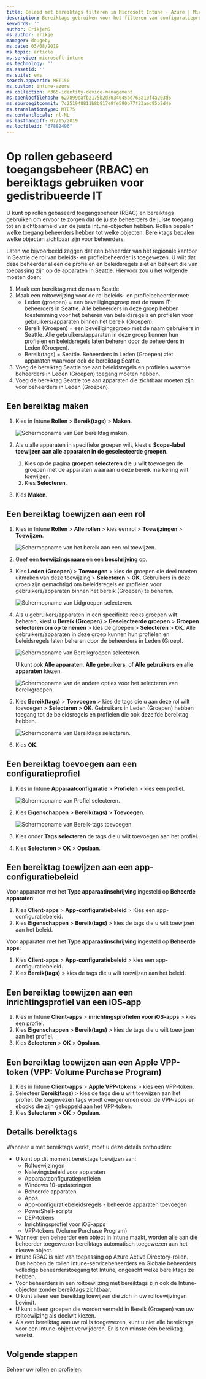 ```yaml
---
title: Beleid met bereiktags filteren in Microsoft Intune - Azure | Microsoft Docs
description: Bereiktags gebruiken voor het filteren van configuratieprofielen op specifieke rollen.
keywords: ''
author: ErikjeMS
ms.author: erikje
manager: dougeby
ms.date: 03/08/2019
ms.topic: article
ms.service: microsoft-intune
ms.technology: ''
ms.assetid: ''
ms.suite: ems
search.appverid: MET150
ms.custom: intune-azure
ms.collection: M365-identity-device-management
ms.openlocfilehash: 627899eafb2175b2d3034045bd765a10f4a203d6
ms.sourcegitcommit: 7c251948811b8b817e9fe590b77f23aed95b2d4e
ms.translationtype: MTE75
ms.contentlocale: nl-NL
ms.lasthandoff: 07/15/2019
ms.locfileid: "67882496"
---
```

# <a name="use-role-based-access-control-rbac-and-scope-tags-for-distributed-it"></a>Op rollen gebaseerd toegangsbeheer (RBAC) en bereiktags gebruiken voor gedistribueerde IT

U kunt op rollen gebaseerd toegangsbeheer (RBAC) en bereiktags gebruiken om ervoor te zorgen dat de juiste beheerders de juiste toegang tot en zichtbaarheid van de juiste Intune-objecten hebben. Rollen bepalen welke toegang beheerders hebben tot welke objecten. Bereiktags bepalen welke objecten zichtbaar zijn voor beheerders.

Laten we bijvoorbeeld zeggen dat een beheerder van het regionale kantoor in Seattle de rol van beleids- en profielbeheerder is toegewezen. U wilt dat deze beheerder alleen de profielen en beleidsregels ziet en beheert die van toepassing zijn op de apparaten in Seattle. Hiervoor zou u het volgende moeten doen:

1. Maak een bereiktag met de naam Seattle.
2. Maak een roltoewijzing voor de rol beleids- en profielbeheerder met: 
    - Leden (groepen) = een beveiligingsgroep met de naam IT-beheerders in Seattle. Alle beheerders in deze groep hebben toestemming voor het beheren van beleidsregels en profielen voor gebruikers/apparaten binnen het bereik (Groepen).
    - Bereik (Groepen) = een beveiligingsgroep met de naam gebruikers in Seattle. Alle gebruikers/apparaten in deze groep kunnen hun profielen en beleidsregels laten beheren door de beheerders in Leden (Groepen). 
    - Bereik(tags) = Seattle. Beheerders in Leden (Groepen) ziet apparaten waarvoor ook de bereiktag Seattle.
3. Voeg de bereiktag Seattle toe aan beleidsregels en profielen waartoe beheerders in Leden (Groepen) toegang moeten hebben.
4. Voeg de bereiktag Seattle toe aan apparaten die zichtbaar moeten zijn voor beheerders in Leden (Groepen). 


## <a name="to-create-a-scope-tag"></a>Een bereiktag maken

1. Kies in Intune **Rollen** > **Bereik(tags)**  > **Maken**.

    ![Schermopname van Een bereiktag maken.](./media/scope-tags/create-scope-tag.png)

3. Als u alle apparaten in specifieke groepen wilt, kiest u **Scope-label toewijzen aan alle apparaten in de geselecteerde groepen**.
    1. Kies op de pagina **groepen selecteren** die u wilt toevoegen de groepen met de apparaten waaraan u deze bereik markering wilt toewijzen.
    2. Kies **Selecteren**.
4. Kies **Maken**.

## <a name="to-assign-a-scope-tag-to-a-role"></a>Een bereiktag toewijzen aan een rol

1. Kies in Intune **Rollen** > **Alle rollen** > kies een rol > **Toewijzingen** > **Toewijzen**.

    ![Schermopname van het bereik aan een rol toewijzen.](./media/scope-tags/assign-scope-to-role.png)

2. Geef een **toewijzingsnaam** en een **beschrijving** op.
3. Kies **Leden (Groepen)**  > **Toevoegen** > kies de groepen die deel moeten uitmaken van deze toewijzing > **Selecteren** > **OK**. Gebruikers in deze groep zijn gemachtigd om beleidsregels en profielen voor gebruikers/apparaten binnen het bereik (Groepen) te beheren.

    ![Schermopname van Lidgroepen selecteren.](./media/scope-tags/select-member-groups.png)

4. Als u gebruikers/apparaten in een specifieke reeks groepen wilt beheren, kiest u **Bereik (Groepen)**  > **Geselecteerde groepen** > **Groepen selecteren om op te nemen** > kies de groepen > **Selecteren** > **OK**. Alle gebruikers/apparaten in deze groep kunnen hun profielen en beleidsregels laten beheren door de beheerders in Leden (Groep).

    ![Schermopname van Bereikgroepen selecteren.](./media/scope-tags/select-scope-groups.png)

    U kunt ook **Alle apparaten**, **Alle gebruikers**, of **Alle gebruikers en alle apparaten** kiezen.

    ![Schermopname van de andere opties voor het selecteren van bereikgroepen.](./media/scope-tags/scope-group-other-options.png)
    
5. Kies **Bereik(tags)**  > **Toevoegen** > kies de tags die u aan deze rol wilt toevoegen > **Selecteren** > **OK**. Gebruikers in Leden (Groepen) hebben toegang tot de beleidsregels en profielen die ook dezelfde bereiktag hebben.

    ![Schermopname van Bereiktags selecteren.](./media/scope-tags/select-scope-tags.png)

6. Kies **OK**. 

## <a name="to-add-a-scope-tag-to-a-configuration-profile"></a>Een bereiktag toevoegen aan een configuratieprofiel
1. Kies in Intune **Apparaatconfiguratie** > **Profielen** > kies een profiel.

    ![Schermopname van Profiel selecteren.](./media/scope-tags/choose-profile.png)

2. Kies **Eigenschappen** > **Bereik(tags)**  > **Toevoegen**.

    ![Schermopname van Bereik-tags toevoegen.](./media/scope-tags/add-scope-tags.png)

3. Kies onder **Tags selecteren** de tags die u wilt toevoegen aan het profiel.
4. Kies **Selecteren** > **OK** > **Opslaan**.

## <a name="to-assign-a-scope-tag-to-an-app-configuration-policy"></a>Een bereiktag toewijzen aan een app-configuratiebeleid
Voor apparaten met het **Type apparaatinschrijving** ingesteld op **Beheerde apparaten**:
1. Kies **Client-apps** > **App-configuratiebeleid** > Kies een app-configuratiebeleid.
2. Kies **Eigenschappen** > **Bereik(tags)** > kies de tags die u wilt toewijzen aan het beleid.

Voor apparaten met het **Type apparaatinschrijving** ingesteld op **Beheerde apps**:
1. Kies **Client-apps** > **App-configuratiebeleid** > kies een app-configuratiebeleid.
2. Kies **Bereik(tags)** > kies de tags die u wilt toewijzen aan het beleid.


## <a name="to-assign-a-scope-tag-to-an-ios-app-provisioning-profile"></a>Een bereiktag toewijzen aan een inrichtingsprofiel van een iOS-app
1. Kies in Intune **Client-apps** > **inrichtingsprofielen voor iOS-apps** > kies een profiel.
2. Kies **Eigenschappen** > **Bereik(tags)** > kies de tags die u wilt toewijzen aan het profiel.
3. Kies **Selecteren** > **OK** > **Opslaan**.

## <a name="to-assign-a-scope-tag-to-an-apple-volume-purchase-program-vpp-token"></a>Een bereiktag toewijzen aan een Apple VPP-token (VPP: Volume Purchase Program)
1. Kies in Intune **Client-apps** > **Apple VPP-tokens** > kies een VPP-token.
2. Selecteer **Bereik(tags)** > kies de tags die u wilt toewijzen aan het profiel. De toegewezen tags wordt overgenomen door de VPP-apps en ebooks die zijn gekoppeld aan het VPP-token.
3. Kies **Selecteren** > **OK** > **Opslaan**.

## <a name="scope-tag-details"></a>Details bereiktags
Wanneer u met bereiktags werkt, moet u deze details onthouden:

- U kunt op dit moment bereiktags toewijzen aan:
  - Roltoewijzingen
  - Nalevingsbeleid voor apparaten
  - Apparaatconfiguratieprofielen
  - Windows 10-updateringen
  - Beheerde apparaten
  - Apps
  - App-configuratiebeleidsregels - beheerde apparaten toevoegen
  - PowerShell-scripts
  - DEP-tokens
  - Inrichtingsprofiel voor iOS-apps
  - VPP-tokens (Volume Purchase Program)
- Wanneer een beheerder een object in Intune maakt, worden alle aan die beheerder toegewezen bereiktags automatisch toegewezen aan het nieuwe object.
- Intune RBAC is niet van toepassing op Azure Active Directory-rollen. Dus hebben de rollen Intune-servicebeheerders en Globale beheerders volledige beheerderstoegang tot Intune, ongeacht welke bereiktags ze hebben.
- Voor beheerders in een roltoewijzing met bereiktags zijn ook de Intune-objecten zonder bereiktags zichtbaar.
- U kunt alleen een bereiktag toewijzen die zich in uw roltoewijzingen bevindt.
- U kunt alleen groepen die worden vermeld in Bereik (Groepen) van uw roltoewijzing als doelwit kiezen.
- Als een bereiktag aan uw rol is toegewezen, kunt u niet alle bereiktags voor een Intune-object verwijderen. Er is ten minste één bereiktag vereist.

## <a name="next-steps"></a>Volgende stappen

Beheer uw [rollen](role-based-access-control.md) en [profielen](device-profile-assign.md).
